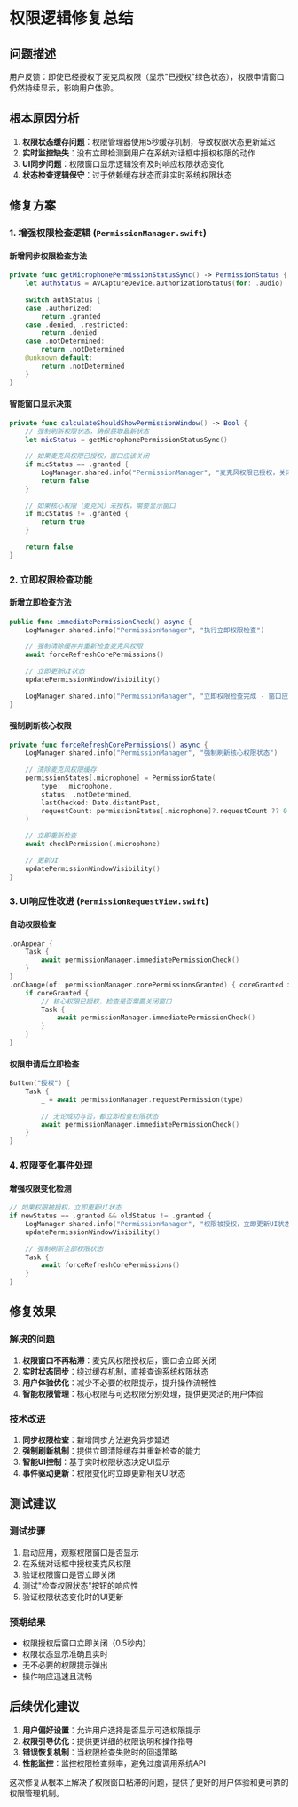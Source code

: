 # 权限逻辑修复总结

## 问题描述
用户反馈：即使已经授权了麦克风权限（显示"已授权"绿色状态），权限申请窗口仍然持续显示，影响用户体验。

## 根本原因分析
1. **权限状态缓存问题**：权限管理器使用5秒缓存机制，导致权限状态更新延迟
2. **实时监控缺失**：没有立即检测到用户在系统对话框中授权权限的动作
3. **UI同步问题**：权限窗口显示逻辑没有及时响应权限状态变化
4. **状态检查逻辑保守**：过于依赖缓存状态而非实时系统权限状态

## 修复方案

### 1. 增强权限检查逻辑 (`PermissionManager.swift`)

#### 新增同步权限检查方法
```swift
private func getMicrophonePermissionStatusSync() -> PermissionStatus {
    let authStatus = AVCaptureDevice.authorizationStatus(for: .audio)
    
    switch authStatus {
    case .authorized:
        return .granted
    case .denied, .restricted:
        return .denied
    case .notDetermined:
        return .notDetermined
    @unknown default:
        return .notDetermined
    }
}
```

#### 智能窗口显示决策
```swift
private func calculateShouldShowPermissionWindow() -> Bool {
    // 强制刷新权限状态，确保获取最新状态
    let micStatus = getMicrophonePermissionStatusSync()
    
    // 如果麦克风权限已授权，窗口应该关闭
    if micStatus == .granted {
        LogManager.shared.info("PermissionManager", "麦克风权限已授权，关闭权限窗口")
        return false
    }
    
    // 如果核心权限（麦克风）未授权，需要显示窗口
    if micStatus != .granted {
        return true
    }
    
    return false
}
```

### 2. 立即权限检查功能

#### 新增立即检查方法
```swift
public func immediatePermissionCheck() async {
    LogManager.shared.info("PermissionManager", "执行立即权限检查")
    
    // 强制清除缓存并重新检查麦克风权限
    await forceRefreshCorePermissions()
    
    // 立即更新UI状态
    updatePermissionWindowVisibility()
    
    LogManager.shared.info("PermissionManager", "立即权限检查完成 - 窗口应显示: \(shouldShowPermissionWindow)")
}
```

#### 强制刷新核心权限
```swift
private func forceRefreshCorePermissions() async {
    LogManager.shared.info("PermissionManager", "强制刷新核心权限状态")
    
    // 清除麦克风权限缓存
    permissionStates[.microphone] = PermissionState(
        type: .microphone,
        status: .notDetermined,
        lastChecked: Date.distantPast,
        requestCount: permissionStates[.microphone]?.requestCount ?? 0
    )
    
    // 立即重新检查
    await checkPermission(.microphone)
    
    // 更新UI
    updatePermissionWindowVisibility()
}
```

### 3. UI响应性改进 (`PermissionRequestView.swift`)

#### 自动权限检查
```swift
.onAppear {
    Task {
        await permissionManager.immediatePermissionCheck()
    }
}
.onChange(of: permissionManager.corePermissionsGranted) { coreGranted in
    if coreGranted {
        // 核心权限已授权，检查是否需要关闭窗口
        Task {
            await permissionManager.immediatePermissionCheck()
        }
    }
}
```

#### 权限申请后立即检查
```swift
Button("授权") {
    Task {
        _ = await permissionManager.requestPermission(type)
        
        // 无论成功与否，都立即检查权限状态
        await permissionManager.immediatePermissionCheck()
    }
}
```

### 4. 权限变化事件处理

#### 增强权限变化检测
```swift
// 如果权限被授权，立即更新UI状态
if newStatus == .granted && oldStatus != .granted {
    LogManager.shared.info("PermissionManager", "权限被授权，立即更新UI状态")
    updatePermissionWindowVisibility()
    
    // 强制刷新全部权限状态
    Task {
        await forceRefreshCorePermissions()
    }
}
```

## 修复效果

### 解决的问题
1. **权限窗口不再粘滞**：麦克风权限授权后，窗口会立即关闭
2. **实时状态同步**：绕过缓存机制，直接查询系统权限状态
3. **用户体验优化**：减少不必要的权限提示，提升操作流畅性
4. **智能权限管理**：核心权限与可选权限分别处理，提供更灵活的用户体验

### 技术改进
1. **同步权限检查**：新增同步方法避免异步延迟
2. **强制刷新机制**：提供立即清除缓存并重新检查的能力
3. **智能UI控制**：基于实时权限状态决定UI显示
4. **事件驱动更新**：权限变化时立即更新相关UI状态

## 测试建议

### 测试步骤
1. 启动应用，观察权限窗口是否显示
2. 在系统对话框中授权麦克风权限
3. 验证权限窗口是否立即关闭
4. 测试"检查权限状态"按钮的响应性
5. 验证权限状态变化时的UI更新

### 预期结果
- 权限授权后窗口立即关闭（0.5秒内）
- 权限状态显示准确且实时
- 无不必要的权限提示弹出
- 操作响应迅速且流畅

## 后续优化建议

1. **用户偏好设置**：允许用户选择是否显示可选权限提示
2. **权限引导优化**：提供更详细的权限说明和操作指导
3. **错误恢复机制**：当权限检查失败时的回退策略
4. **性能监控**：监控权限检查频率，避免过度调用系统API

这次修复从根本上解决了权限窗口粘滞的问题，提供了更好的用户体验和更可靠的权限管理机制。